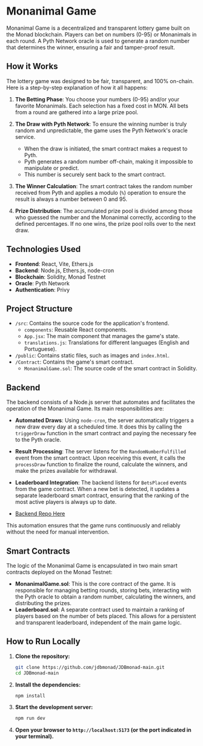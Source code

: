 # Monanimal Game

Monanimal Game is a decentralized and transparent lottery game built on the Monad blockchain. Players can bet on numbers (0-95) or Monanimals in each round. A Pyth Network oracle is used to generate a random number that determines the winner, ensuring a fair and tamper-proof result.

## How it Works

The lottery game was designed to be fair, transparent, and 100% on-chain. Here is a step-by-step explanation of how it all happens:

1.  **The Betting Phase**: You choose your numbers (0-95) and/or your favorite Monanimals. Each selection has a fixed cost in MON. All bets from a round are gathered into a large prize pool.

2.  **The Draw with Pyth Network**: To ensure the winning number is truly random and unpredictable, the game uses the Pyth Network's oracle service.
    * When the draw is initiated, the smart contract makes a request to Pyth.
    * Pyth generates a random number off-chain, making it impossible to manipulate or predict.
    * This number is securely sent back to the smart contract.

3.  **The Winner Calculation**: The smart contract takes the random number received from Pyth and applies a modulo (`%`) operation to ensure the result is always a number between 0 and 95.

4.  **Prize Distribution**: The accumulated prize pool is divided among those who guessed the number and the Monanimal correctly, according to the defined percentages. If no one wins, the prize pool rolls over to the next draw.

## Technologies Used

* **Frontend**: React, Vite, Ethers.js
* **Backend**: Node.js, Ethers.js, node-cron
* **Blockchain**: Solidity, Monad Testnet
* **Oracle**: Pyth Network
* **Authentication**: Privy

## Project Structure

* `/src`: Contains the source code for the application's frontend.
    * `components`: Reusable React components.
    * `App.jsx`: The main component that manages the game's state.
    * `translations.js`: Translations for different languages (English and Portuguese).
* `/public`: Contains static files, such as images and `index.html`.
* `/Contract`: Contains the game's smart contract.
    * `MonanimalGame.sol`: The source code of the smart contract in Solidity.

## Backend

The backend consists of a Node.js server that automates and facilitates the operation of the Monanimal Game. Its main responsibilities are:

* **Automated Draws**: Using `node-cron`, the server automatically triggers a new draw every day at a scheduled time. It does this by calling the `triggerDraw` function in the smart contract and paying the necessary fee to the Pyth oracle.
* **Result Processing**: The server listens for the `RandomNumberFulfilled` event from the smart contract. Upon receiving this event, it calls the `processDraw` function to finalize the round, calculate the winners, and make the prizes available for withdrawal.
* **Leaderboard Integration**: The backend listens for `BetsPlaced` events from the game contract. When a new bet is detected, it updates a separate leaderboard smart contract, ensuring that the ranking of the most active players is always up to date.

* [Backend Repo Here](https://github.com/0xGusta/JDB-Backend)

This automation ensures that the game runs continuously and reliably without the need for manual intervention.

## Smart Contracts

The logic of the Monanimal Game is encapsulated in two main smart contracts deployed on the Monad Testnet:

* **MonanimalGame.sol**: This is the core contract of the game. It is responsible for managing betting rounds, storing bets, interacting with the Pyth oracle to obtain a random number, calculating the winners, and distributing the prizes.
* **Leaderboard.sol**: A separate contract used to maintain a ranking of players based on the number of bets placed. This allows for a persistent and transparent leaderboard, independent of the main game logic.

## How to Run Locally

1.  **Clone the repository:**
    ```bash
    git clone https://github.com/jdbmonad/JDBmonad-main.git
    cd JDBmonad-main
    ```

2.  **Install the dependencies:**
    ```bash
    npm install
    ```

3.  **Start the development server:**
    ```bash
    npm run dev
    ```

4.  **Open your browser to `http://localhost:5173` (or the port indicated in your terminal).**
